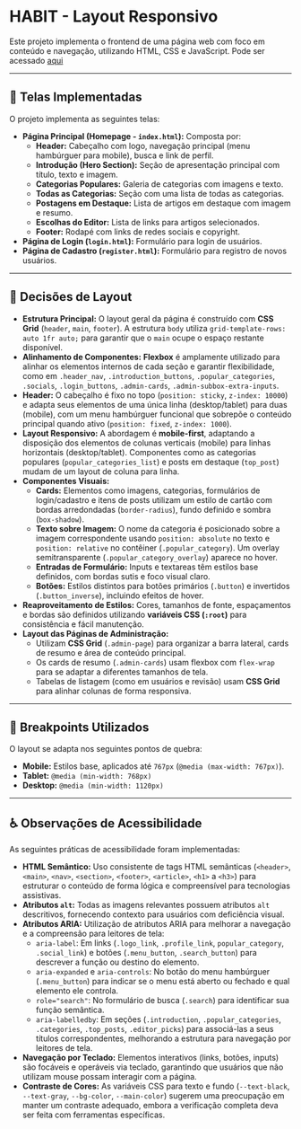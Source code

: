 # HABIT - Layout Responsivo

Este projeto implementa o frontend de uma página web com foco em conteúdo e navegação, utilizando HTML, CSS e JavaScript. Pode ser acessado [aqui](https://ricciow.github.io/Mobile/)

---

## 🚀 Telas Implementadas

O projeto implementa as seguintes telas:

* **Página Principal (Homepage - `index.html`):** Composta por:
    * **Header:** Cabeçalho com logo, navegação principal (menu hambúrguer para mobile), busca e link de perfil.
    * **Introdução (Hero Section):** Seção de apresentação principal com título, texto e imagem.
    * **Categorias Populares:** Galeria de categorias com imagens e texto.
    * **Todas as Categorias:** Seção com uma lista de todas as categorias.
    * **Postagens em Destaque:** Lista de artigos em destaque com imagem e resumo.
    * **Escolhas do Editor:** Lista de links para artigos selecionados.
    * **Footer:** Rodapé com links de redes sociais e copyright.
* **Página de Login (`login.html`):** Formulário para login de usuários.
* **Página de Cadastro (`register.html`):** Formulário para registro de novos usuários.
---

## 🎨 Decisões de Layout

* **Estrutura Principal:** O layout geral da página é construído com **CSS Grid** (`header`, `main`, `footer`). A estrutura `body` utiliza `grid-template-rows: auto 1fr auto;` para garantir que o `main` ocupe o espaço restante disponível.
* **Alinhamento de Componentes:** **Flexbox** é amplamente utilizado para alinhar os elementos internos de cada seção e garantir flexibilidade, como em `.header_nav`, `.introduction_buttons`, `.popular_categories`, `.socials`, `.login_buttons`, `.admin-cards`, `.admin-subbox-extra-inputs`.
* **Header:** O cabeçalho é fixo no topo (`position: sticky`, `z-index: 10000`) e adapta seus elementos de uma única linha (desktop/tablet) para duas (mobile), com um menu hambúrguer funcional que sobrepõe o conteúdo principal quando ativo (`position: fixed`, `z-index: 1000`).
* **Layout Responsivo:** A abordagem é **mobile-first**, adaptando a disposição dos elementos de colunas verticais (mobile) para linhas horizontais (desktop/tablet). Componentes como as categorias populares (`popular_categories_list`) e posts em destaque (`top_post`) mudam de um layout de coluna para linha.
* **Componentes Visuais:**
    * **Cards:** Elementos como imagens, categorias, formulários de login/cadastro e itens de posts utilizam um estilo de cartão com bordas arredondadas (`border-radius`), fundo definido e sombra (`box-shadow`).
    * **Texto sobre Imagem:** O nome da categoria é posicionado sobre a imagem correspondente usando `position: absolute` no texto e `position: relative` no contêiner (`.popular_category`). Um overlay semitransparente (`.popular_category_overlay`) aparece no hover.
    * **Entradas de Formulário:** Inputs e textareas têm estilos base definidos, com bordas sutis e foco visual claro.
    * **Botões:** Estilos distintos para botões primários (`.button`) e invertidos (`.button_inverse`), incluindo efeitos de hover.
* **Reaproveitamento de Estilos:** Cores, tamanhos de fonte, espaçamentos e bordas são definidos utilizando **variáveis CSS (`:root`)** para consistência e fácil manutenção.
* **Layout das Páginas de Administração:**
    * Utilizam **CSS Grid** (`.admin-page`) para organizar a barra lateral, cards de resumo e área de conteúdo principal.
    * Os cards de resumo (`.admin-cards`) usam flexbox com `flex-wrap` para se adaptar a diferentes tamanhos de tela.
    * Tabelas de listagem (como em usuários e revisão) usam **CSS Grid** para alinhar colunas de forma responsiva.

---

## 📐 Breakpoints Utilizados

O layout se adapta nos seguintes pontos de quebra:

* **Mobile:** Estilos base, aplicados até `767px` (`@media (max-width: 767px)`).
* **Tablet:** `@media (min-width: 768px)`
* **Desktop:** `@media (min-width: 1120px)`

---

## ♿ Observações de Acessibilidade

As seguintes práticas de acessibilidade foram implementadas:

* **HTML Semântico:** Uso consistente de tags HTML semânticas (`<header>`, `<main>`, `<nav>`, `<section>`, `<footer>`, `<article>`, `<h1>` a `<h3>`) para estruturar o conteúdo de forma lógica e compreensível para tecnologias assistivas.
* **Atributos `alt`:** Todas as imagens relevantes possuem atributos `alt` descritivos, fornecendo contexto para usuários com deficiência visual.
* **Atributos ARIA:** Utilização de atributos ARIA para melhorar a navegação e a compreensão para leitores de tela:
    * `aria-label`: Em links (`.logo_link`, `.profile_link`, `popular_category`, `.social_link`) e botões (`.menu_button`, `.search_button`) para descrever a função ou destino do elemento.
    * `aria-expanded` e `aria-controls`: No botão do menu hambúrguer (`.menu_button`) para indicar se o menu está aberto ou fechado e qual elemento ele controla.
    * `role="search"`: No formulário de busca (`.search`) para identificar sua função semântica.
    * `aria-labelledby`: Em seções (`.introduction`, `.popular_categories`, `.categories`, `.top_posts`, `.editor_picks`) para associá-las a seus títulos correspondentes, melhorando a estrutura para navegação por leitores de tela.
* **Navegação por Teclado:** Elementos interativos (links, botões, inputs) são focáveis e operáveis via teclado, garantindo que usuários que não utilizam mouse possam interagir com a página.
* **Contraste de Cores:** As variáveis CSS para texto e fundo (`--text-black`, `--text-gray`, `--bg-color`, `--main-color`) sugerem uma preocupação em manter um contraste adequado, embora a verificação completa deva ser feita com ferramentas específicas.